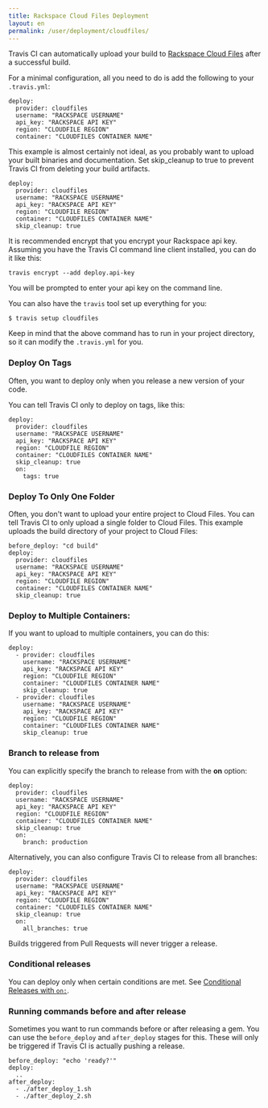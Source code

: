 ```yaml
---
title: Rackspace Cloud Files Deployment
layout: en
permalink: /user/deployment/cloudfiles/
---
```


Travis CI can automatically upload your build to [Rackspace Cloud Files](https://www.rackspace.com/cloud/files/) after a successful build.

For a minimal configuration, all you need to do is add the following to your `.travis.yml`:

    deploy:
      provider: cloudfiles
      username: "RACKSPACE USERNAME"
      api_key: "RACKSPACE API KEY"
      region: "CLOUDFILE REGION"
      container: "CLOUDFILES CONTAINER NAME"

This example is almost certainly not ideal, as you probably want to upload your built binaries and documentation. Set skip_cleanup to true to prevent Travis CI from deleting your build artifacts.

    deploy:
      provider: cloudfiles
      username: "RACKSPACE USERNAME"
      api_key: "RACKSPACE API KEY"
      region: "CLOUDFILE REGION"
      container: "CLOUDFILES CONTAINER NAME"
      skip_cleanup: true

It is recommended encrypt that you encrypt your Rackspace api key.
Assuming you have the Travis CI command line client installed, you can do it like this:

    travis encrypt --add deploy.api-key

You will be prompted to enter your api key on the command line.

You can also have the `travis` tool set up everything for you:

    $ travis setup cloudfiles

Keep in mind that the above command has to run in your project directory, so it can modify the `.travis.yml` for you.

### Deploy On Tags

Often, you want to deploy only when you release a new version of your code.

You can tell Travis CI only to deploy on tags, like this:

	deploy:
      provider: cloudfiles
      username: "RACKSPACE USERNAME"
      api_key: "RACKSPACE API KEY"
      region: "CLOUDFILE REGION"
      container: "CLOUDFILES CONTAINER NAME"
      skip_cleanup: true
      on:
        tags: true

### Deploy To Only One Folder

Often, you don't want to upload your entire project to Cloud Files. You can tell Travis CI to only upload a single folder to Cloud Files. This example uploads the build directory of your project to Cloud Files:

	before_deploy: "cd build"
	deploy:
      provider: cloudfiles
      username: "RACKSPACE USERNAME"
      api_key: "RACKSPACE API KEY"
      region: "CLOUDFILE REGION"
      container: "CLOUDFILES CONTAINER NAME"
      skip_cleanup: true

### Deploy to Multiple Containers:

If you want to upload to multiple containers, you can do this:

    deploy:
      - provider: cloudfiles
        username: "RACKSPACE USERNAME"
        api_key: "RACKSPACE API KEY"
        region: "CLOUDFILE REGION"
        container: "CLOUDFILES CONTAINER NAME"
        skip_cleanup: true
      - provider: cloudfiles
        username: "RACKSPACE USERNAME"
        api_key: "RACKSPACE API KEY"
        region: "CLOUDFILE REGION"
        container: "CLOUDFILES CONTAINER NAME"
        skip_cleanup: true

### Branch to release from

You can explicitly specify the branch to release from with the **on** option:

    deploy:
      provider: cloudfiles
      username: "RACKSPACE USERNAME"
      api_key: "RACKSPACE API KEY"
      region: "CLOUDFILE REGION"
      container: "CLOUDFILES CONTAINER NAME"
      skip_cleanup: true
      on:
        branch: production

Alternatively, you can also configure Travis CI to release from all branches:

    deploy:
      provider: cloudfiles
      username: "RACKSPACE USERNAME"
      api_key: "RACKSPACE API KEY"
      region: "CLOUDFILE REGION"
      container: "CLOUDFILES CONTAINER NAME"
      skip_cleanup: true
      on:
        all_branches: true

Builds triggered from Pull Requests will never trigger a release.

### Conditional releases

You can deploy only when certain conditions are met.
See [Conditional Releases with `on:`](/user/deployment#Conditional-Releases-with-on%3A).

### Running commands before and after release

Sometimes you want to run commands before or after releasing a gem. You can use the `before_deploy` and `after_deploy` stages for this. These will only be triggered if Travis CI is actually pushing a release.

    before_deploy: "echo 'ready?'"
    deploy:
      ..
    after_deploy:
      - ./after_deploy_1.sh
      - ./after_deploy_2.sh
